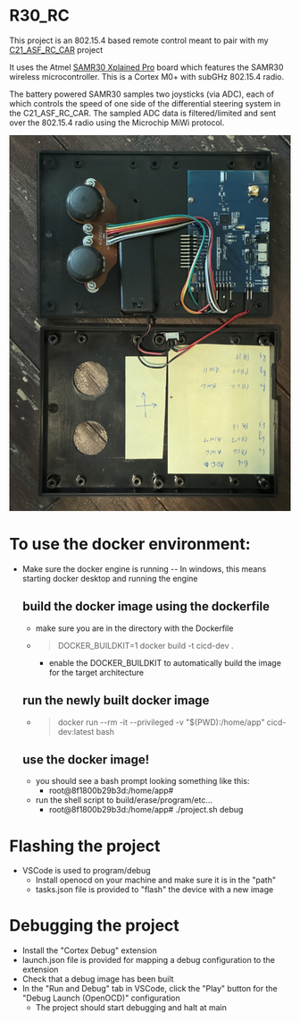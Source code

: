 # R30_RC

This project is an 802.15.4 based remote control meant to pair with my [C21_ASF_RC_CAR](https://github.com/briantate/C21_ASF_RC_Car) project

It uses the Atmel [SAMR30 Xplained Pro](https://ww1.microchip.com/downloads/aemDocuments/documents/OTH/ProductDocuments/UserGuides/50002612A.pdf) board which features the SAMR30 wireless microcontroller. This is a Cortex M0+ with subGHz 802.15.4 radio. 

The battery powered SAMR30 samples two joysticks (via ADC), each of which controls the speed of one side of the differential steering system in the C21_ASF_RC_CAR. The sampled ADC data is filtered/limited and sent over the 802.15.4 radio using the Microchip MiWi protocol.

![RC](Media/rc_open.jpg)

# To use the docker environment:
* Make sure the docker engine is running -- In windows, this means starting docker desktop and running the engine
    ## build the docker image using the dockerfile
    * make sure you are in the directory with the Dockerfile
    * >DOCKER_BUILDKIT=1 docker build -t cicd-dev .
        * enable the DOCKER_BUILDKIT to automatically build the image for the target architecture
    ## run the newly built docker image
    * >docker run --rm -it --privileged -v "$(PWD):/home/app" cicd-dev:latest bash

    ## use the docker image!
    * you should see a bash prompt looking something like this:
        * root@8f1800b29b3d:/home/app#
    * run the shell script to build/erase/program/etc...
        * root@8f1800b29b3d:/home/app# ./project.sh debug

# Flashing the project
* VSCode is used to program/debug
    * Install openocd on your machine and make sure it is in the "path"
    * tasks.json file is provided to "flash" the device with a new image
# Debugging the project
* Install the "Cortex Debug" extension
* launch.json file is provided for mapping a debug configuration to the extension
* Check that a debug image has been built
* In the "Run and Debug" tab in VSCode, click the "Play" button for the "Debug Launch (OpenOCD)" configuration
    * The project should start debugging and halt at main